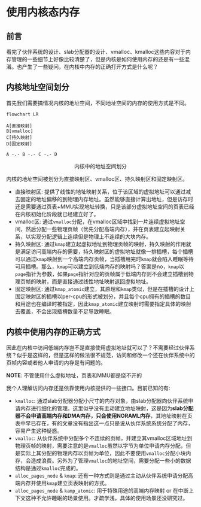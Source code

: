 # 使用内核态内存

## 前言

看完了伙伴系统的设计、slab分配器的设计、vmalloc、kmalloc这些内容对于内存管理的一些细节上好像比较清楚了，但是内核是如何使用内存的还是有一些混淆。也产生了一些疑问，在内核中内存的正确打开方式是什么呢？

## 内核地址空间划分

<!-- ![Alt text](https://img2023.cnblogs.com/blog/3174293/202310/3174293-20231008162052572-2045480879.png) -->
首先我们需要搞情况内核的地址空间，不同地址空间的内存的使用方式是不同。

```mermaid
flowchart LR

A[直接映射]
B[vmalloc]
C[持久映射]
D[固定映射]

A -.- B -.- C -.- D
```

<center>内核中的地址空间划分</center>

内核的地址空间被划分为直接映射区、vmalloc区、持久映射区和固定映射区。

- 直接映射区: 提供了线性的地址映射关系，位于该区域的虚拟地址可以通过减去固定的地址偏移的到物理内存地址。虽然能够直接计算出地址，但是访存时还是需要通过页表+MMU实现地址转换，只是该部分虚拟地址空间的页表已经在内核初始化阶段就已经建立好了。
- vmalloc区: 通过`vmalloc`分配，在vmalloc区域中找到一片连续虚拟地址空间，然后分配一些物理页帧（优先分配高端内存），并在页表建立起映射关系，以实现分配逻辑上连续但是物理上不连续的大块内存。
- 持久映射区: 通过`kmap`建立起虚拟地址到物理页帧的映射，持久映射的作用就是满足访问高端内存的需要，持久映射区的虚拟地址就像一排插槽，每个插槽可以通过`kmap`映射到一个高端内存页帧，当插槽用完时`kmap`就会陷入睡眠等待可用插槽。那么，`kmap`可以建立到低端内存的映射吗？答案是no，`kmap`以`page`指针为参数，如果`page`指针对应的页帧属于低端内存则不会建立插槽到物理页帧的映射，而是直接通过线性地址映射返回虚拟地址。
- 固定映射区: 通过`kmap_atomic`建立，其原理和`kmap`类似，但是在插槽的设计上固定映射区的插槽以per-cpu的形式被划分，并且每个cpu拥有的插槽的数目和用途也在编译时被指定，因此`kmap_atomic`建立映射时需要指定具体的映射去覆盖，不会出现插槽数量不足导致睡眠。

## 内核中使用内存的正确方式

因此在内核中访问低端内存岂不是直接使用虚拟地址就可以了？不需要经过伙伴系统？似乎是这样的，但是这样的做法很不规范，访问和修改一个还在伙伴系统中的页帧内容或者他人申请的内存是有问题的。

**NOTE**: 不管使用什么虚拟地址，页表和MMU都是绕不开的

我个人理解访问内存还是依靠使用内核提供的一些接口。目前已知的有:

- `kmalloc`: 通过slab分配器分配小尺寸的内存对象，由slab分配器向伙伴系统申请内存进行细化的管理。这里似乎没有主动建立地址映射，这是因为**slab分配器不会申请高端内存和DMA内存，只会使用NORAML内存**，其地址映射在页表中早已存在，有的文章没有指出这一点只是说从伙伴系统系统分配了内存，容易产生这种疑惑。
- `vmalloc`: 从伙伴系统中分配多个不连续的页帧，并建立其vmalloc区域地址到物理页帧的映射，需要注意的是`vmalloc`虽然以字节为单位申请内存分配，但是实际上其分配的物理内存以页帧为单位，因此不要使用`vmalloc`分配小块内存，会造成浪费。另外为了管理`vmalloc`的地址空间，需要分配一些小的数据结构是通过`kmalloc`完成的。
- `alloc_pages_node` & `kmap`: 还有一种方式则是通过主动从伙伴系统申请分配高端内存并使用`kmap`建立页表映射的方式。
- `alloc_pages_node` & `kamp_atomic`: 用于特殊用途的高端内存映射 or 在中断上下文这种不允许睡眠的场景使用。才疏学浅，具体的使用场景还没研究过。
